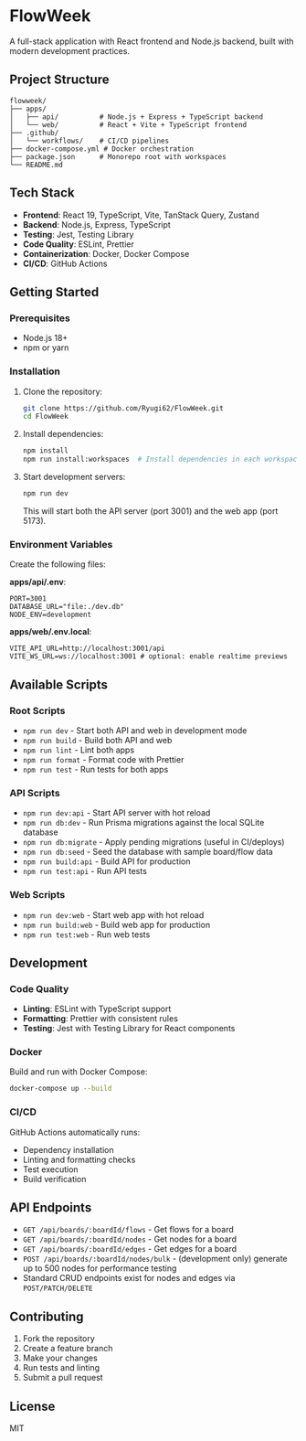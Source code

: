 # FlowWeek

A full-stack application with React frontend and Node.js backend, built with modern development practices.

## Project Structure

```
flowweek/
├── apps/
│   ├── api/          # Node.js + Express + TypeScript backend
│   └── web/          # React + Vite + TypeScript frontend
├── .github/
│   └── workflows/    # CI/CD pipelines
├── docker-compose.yml # Docker orchestration
├── package.json      # Monorepo root with workspaces
└── README.md
```

## Tech Stack

- **Frontend**: React 19, TypeScript, Vite, TanStack Query, Zustand
- **Backend**: Node.js, Express, TypeScript
- **Testing**: Jest, Testing Library
- **Code Quality**: ESLint, Prettier
- **Containerization**: Docker, Docker Compose
- **CI/CD**: GitHub Actions

## Getting Started

### Prerequisites

- Node.js 18+
- npm or yarn

### Installation

1. Clone the repository:
   ```bash
   git clone https://github.com/Ryugi62/FlowWeek.git
   cd FlowWeek
   ```

2. Install dependencies:
   ```bash
   npm install
   npm run install:workspaces  # Install dependencies in each workspace
   ```

3. Start development servers:
   ```bash
   npm run dev
   ```
   This will start both the API server (port 3001) and the web app (port 5173).

### Environment Variables

Create the following files:

**apps/api/.env**:
```
PORT=3001
DATABASE_URL="file:./dev.db"
NODE_ENV=development
```

**apps/web/.env.local**:
```
VITE_API_URL=http://localhost:3001/api
VITE_WS_URL=ws://localhost:3001 # optional: enable realtime previews
```

## Available Scripts

### Root Scripts
- `npm run dev` - Start both API and web in development mode
- `npm run build` - Build both API and web
- `npm run lint` - Lint both apps
- `npm run format` - Format code with Prettier
- `npm run test` - Run tests for both apps

### API Scripts
- `npm run dev:api` - Start API server with hot reload
- `npm run db:dev` - Run Prisma migrations against the local SQLite database
- `npm run db:migrate` - Apply pending migrations (useful in CI/deploys)
- `npm run db:seed` - Seed the database with sample board/flow data
- `npm run build:api` - Build API for production
- `npm run test:api` - Run API tests

### Web Scripts
- `npm run dev:web` - Start web app with hot reload
- `npm run build:web` - Build web app for production
- `npm run test:web` - Run web tests

## Development

### Code Quality

- **Linting**: ESLint with TypeScript support
- **Formatting**: Prettier with consistent rules
- **Testing**: Jest with Testing Library for React components

### Docker

Build and run with Docker Compose:
```bash
docker-compose up --build
```

### CI/CD

GitHub Actions automatically runs:
- Dependency installation
- Linting and formatting checks
- Test execution
- Build verification

## API Endpoints

- `GET /api/boards/:boardId/flows` - Get flows for a board
- `GET /api/boards/:boardId/nodes` - Get nodes for a board
- `GET /api/boards/:boardId/edges` - Get edges for a board
- `POST /api/boards/:boardId/nodes/bulk` - (development only) generate up to 500 nodes for performance testing
- Standard CRUD endpoints exist for nodes and edges via `POST/PATCH/DELETE`

## Contributing

1. Fork the repository
2. Create a feature branch
3. Make your changes
4. Run tests and linting
5. Submit a pull request

## License

MIT

